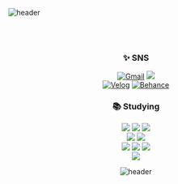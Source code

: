![header](https://capsule-render.vercel.app/api?type=waving&color=auto&height=300&section=header&fontSize=90)

<br><br>
<div align="center"><h3>✨ SNS</h3></div>
<div align = center>
	<a href="mailto:eahenlee@gmail.com"><img alt="Gmail" src="https://img.shields.io/badge/eahenlee@gmail.com-EA4335.svg?&style=flate&logo=Gmail&logoColor=white" /></a>
	<a href="https://www.instagram.com/yehen_12/" target="_blank"><img src="https://img.shields.io/badge/Instagram-E4405F?style=flat-square&logo=Instagram&logoColor=white"/></a><br>
	<a href="https://velog.io/@myowww"><img alt="Velog" src="https://img.shields.io/badge/Myowww-20C997.svg?&style=flat&logo=Velog&logoColor=white"/></a>	<a href="https://www.behance.net/endz_/appreciated"><img alt="Behance" src="https://img.shields.io/badge/Behance-1769FF.svg?&style=flate&logo=Behance&logoColor=white" /></a>
<!-- 	<a href="https://dribbble.com/Endz_"><img alt="Dribbble" src="https://img.shields.io/badge/Dribbble-EA4C89.svg?&style=flate&logo=Dribbble&logoColor=white" /></a> -->

    

<div align="center"><h3>📚 Studying</h></div>
<div align = center>

<div align="center">
<img src="https://img.shields.io/badge/html5-E34F26?style=for-the-badge&logo=html5&logoColor=white">
<img src="https://img.shields.io/badge/css-1572B6?style=for-the-badge&logo=css3&logoColor=white"> 
<img src="https://img.shields.io/badge/javascript-F7DF1E?style=for-the-badge&logo=javascript&logoColor=black"> 
<br>
<img src="https://img.shields.io/badge/C-A8B9CC.svg?style=for-the-badge&logo=C&logoColor=white">
<img src="https://img.shields.io/badge/oracle-F80000?style=for-the-badge&logo=oracle&logoColor=white"><br>
<img src="https://img.shields.io/badge/Figma-F24E1E?style=for-the-badge&logo=Figma&logoColor=white">
<img src="https://img.shields.io/badge/Adobe Illustrator-FF9A00?style=for-the-badge&logo=Adobe Illustrator&logoColor=white">
<img src="https://img.shields.io/badge/Adobe Photoshop-31A8FF?style=for-the-badge&logo=Adobe Photoshop&logoColor=white"><br>
<img src="https://img.shields.io/badge/Node.js-339933.svg?style=for-the-badge&logo=Node.js&logoColor=white">


![header](https://capsule-render.vercel.app/api?type=waving&color=gradient&height=120&animation=fadeIn&section=footer&text=%F0%9F%AB%A7&fontAlign=90)
</div>
